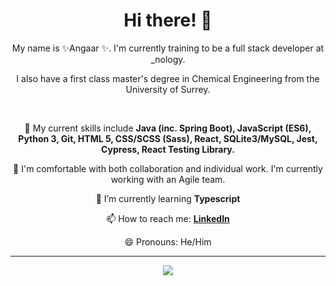 <h1 align="center">  Hi there! 👋 </h1> 
<p align="center"> My name is ✨Angaar ✨. I'm currently training to be a full stack developer at _nology. </p>
<p align="center"> I also have a first class master's degree in Chemical Engineering from the University of Surrey. </p> 
<br> 
<div align="center"> 
 <p> 🔭 My current skills include <strong> Java (inc. Spring Boot), JavaScript (ES6), Python 3, Git, HTML 5, CSS/SCSS (Sass), React, SQLite3/MySQL, Jest, Cypress, React Testing Library.</strong> </p>
 <p> 👯 I'm comfortable with both collaboration and individual work. I'm currently working with an Agile team.</p>    
 <p> 🌱 I’m currently learning <strong> Typescript </strong> </p>
 <p> 📫 How to reach me: <strong> <a href="https://www.linkedin.com/in/angaar-uriakhil-1723a71b4/"> LinkedIn </a></strong> </p> 
 <p> 😄 Pronouns: He/Him </p>
</div> 

--- 

<p align="center">
<a href="https://github.com/anuraghazra/github-readme-stats">
  <img src="https://github-readme-stats.vercel.app/api?username=angaar96&show_icons=true&theme=tokyonight"/>
</a>
</p> 
